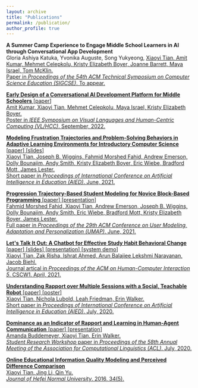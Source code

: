 ```yaml
---
layout: archive
title: "Publications"
permalink: /publication/
author_profile: true
---
```

<script src="https://www.w3counter.com/tracker.js?id=129746"></script>

**A Summer Camp Experience to Engage Middle School Learners in AI through Conversational App Development**
<br/> 
Gloria Ashiya Katuka, Yvonika Auguste, Song Yukyeong, <u>Xiaoyi Tian<u>, Amit Kumar, Mehmet Celepkolu, Kristy Elizabeth Boyer, Joanne Barrett, Maya Israel, Tom McKlin.<br/>
Paper in *Proceedings of the 54th ACM Technical Symposium on Computer Science Education (SIGCSE)*. To appear.

**Early Design of a Conversational AI Development
Platform for Middle Schoolers** \[[paper](../files/Kumar_VLHCC2022_poster_manuscript.pdf)\] <br/> 
Amit Kumar, <u>Xiaoyi Tian</u>, Mehmet Celepkolu, Maya Israel, Kristy Elizabeth Boyer.<br/>
Poster in *IEEE Symposium on Visual Languages and Human-Centric Computing (VL/HCC)*. September, 2022.

**Modeling Frustration Trajectories and Problem-Solving Behaviors in Adaptive Learning Environments for Introductory Computer Science** \[[paper](../files/Tian_AIED_2021_PRIME.pdf)\] \[[slides](../files/Tian_AIED2021_PRIME_slides.pdf)\] <br/> 
<u>Xiaoyi Tian</u>, Joseph B. Wiggins, Fahmid Morshed Fahid, Andrew Emerson, Dolly Bounajim, Andy Smith, Kristy Elizabeth Boyer, Eric Wiebe, Bradford Mott, James Lester.<br/> 
Short paper in *Proceedings of International Conference on Artificial Intelligence in Education (AIED)*. June, 2021.

**Progression Trajectory-Based Student Modeling for Novice Block-Based Programming** \[[paper](../files/Fahid_UMAP_2021.pdf)\] \[[presentation](https://dl.acm.org/doi/10.1145/3450613.3456833#sec-supp)\] <br/>
Fahmid Morshed Fahid, <u>Xiaoyi Tian</u>, Andrew Emerson, Joseph B. Wiggins, Dolly Bounajim, Andy Smith, Eric Wiebe, Bradford Mott, Kristy Elizabeth Boyer, James Lester.<br/> 
Full paper in *Proceedings of the 29th ACM Conference on User Modeling, Adaptation and Personalization (UMAP)*. June, 2021.

**Let's Talk It Out: A Chatbot for Effective Study Habit Behavioral Change** \[[paper](../files/Tian_CSCW2021_Official_paper.pdf)\] \[[slides](../files/Tian_CSCW21_chatbot_slides.pdf)\] \[[presentation](https://www.youtube.com/watch?v=rHN_aeZvpyY)\] \[[system demo](https://youtu.be/bLlDL5UCMeI)\]<br/> 
<u>Xiaoyi Tian</u>, Zak Risha, Ishrat Ahmed, Arun Balajiee Lekshmi Narayanan, Jacob Biehl.<br/> 
Journal artical in *Proceedings of the ACM on Human-Computer Interaction 5*. CSCW1. April, 2021.

**Understanding Rapport over Multiple Sessions with a Social, Teachable Robot** \[[paper](http://txiaoyi.com/files/Tian_AIED2020_Paper_Robot_multisession.pdf)\] \[[poster](http://txiaoyi.com/files/Tian_aied2020_poster.pdf)\]<br/>
<u>Xiaoyi Tian</u>, Nichola Lubold, Leah Friedman, Erin Walker.<br/> 
Short paper in *Proceedings of International Conference on Artificial Intelligence in Education (AIED)*. July, 2020.

**Dominance as an Indicator of Rapport and Learning in Human-Agent Communication** \[[paper](http://txiaoyi.com/files/Buddemeyer_ACL_SRW.pdf)\] \[[presentation](https://virtual.acl2020.org/paper_srw.46.html)\]<br/>
Amanda Buddemeyer, <u>Xiaoyi Tian</u>, Erin Walker.<br/>
*Student Research Workshop* paper in *Proceedings of the 58th Annual Meeting of the Association for Computational Linguistics (ACL)*. July, 2020.

**Online Educational Information Quality Modeling and Perceived Difference Comparison**<br/>
<u>Xiaoyi Tian</u>, Jing Li, Qin Yu.<br/>
*Journal of Hefei Normal University*. 2016, 34(5).


